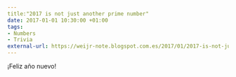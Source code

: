 ```yaml
---
title:"2017 is not just another prime number"
date: 2017-01-01 10:30:00 +01:00
tags:
- Numbers
- Trivia
external-url: https://weijr-note.blogspot.com.es/2017/01/2017-is-not-just-another-prime-number.html
---
```


¡Feliz año nuevo!
